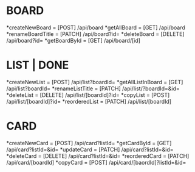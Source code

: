 # BOARD
*createNewBoard 		= [POST] 		/api/board
*getAllBoard 				= [GET] 		/api/board
*renameBoardTitle 	= [PATCH] 	/api/board?id=
*deleteBoard 				= [DELETE] 	/api/board?id=
*getBoardById 			= [GET] 		/api/board/[id]

# LIST | DONE
*createNewList 			= [POST] 		/api/list?boardId=
*getAllListInBoard 	= [GET] 		/api/list?boardId=
*renameListTitle 		= [PATCH] 	/api/list/?boardId=&id=
*deleteList 				= [DELETE] 	/api/list/[boardId]?id=
*copyList 					= [POST] 		/api/list/[boardId]?id=
*reorderedList 			= [PATCH] 	/api/list/[boardId]

# CARD
*createNewCard 			= [POST]		/api/card?listId=
*getCardById 				= [GET] 		/api/card?listId=&id=
*updateCard 				= [PATCH]		/api/card?listId=&id=
*deleteCard 				= [DELETE]	/api/card?listId=&id=
*reorderedCard 			= [PATCH]		/api/card/[boardId]
*copyCard 					= [POST]		/api/card/[baordId]?listId=&id=
